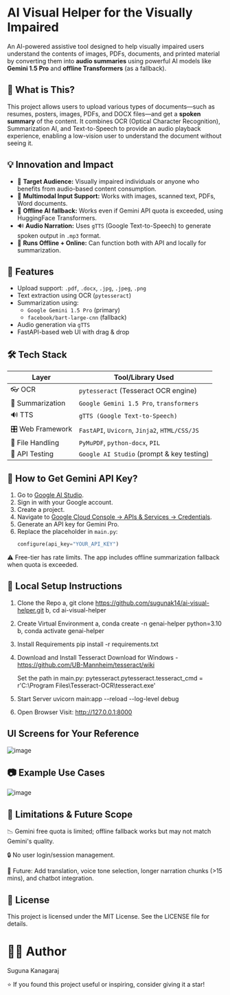 # AI Visual Helper for the Visually Impaired

An AI-powered assistive tool designed to help visually impaired users understand the contents of images, PDFs, documents, and printed material by converting them into **audio summaries** using powerful AI models like **Gemini 1.5 Pro** and **offline Transformers** (as a fallback).


## 📌 What is This?

This project allows users to upload various types of documents—such as resumes, posters, images, PDFs, and DOCX files—and get a **spoken summary** of the content. It combines OCR (Optical Character Recognition), Summarization AI, and Text-to-Speech to provide an audio playback experience, enabling a low-vision user to understand the document without seeing it.

## 💡 Innovation and Impact

- 🎯 **Target Audience:** Visually impaired individuals or anyone who benefits from audio-based content consumption.
- 🧩 **Multimodal Input Support:** Works with images, scanned text, PDFs, Word documents.
- 🔁 **Offline AI fallback:** Works even if Gemini API quota is exceeded, using HuggingFace Transformers.
- 🔊 **Audio Narration:** Uses `gTTS` (Google Text-to-Speech) to generate spoken output in `.mp3` format.
- 📶 **Runs Offline + Online:** Can function both with API and locally for summarization.

## 🧪 Features

- Upload support: `.pdf`, `.docx`, `.jpg`, `.jpeg`, `.png`
- Text extraction using OCR (`pytesseract`)
- Summarization using:
  - `Google Gemini 1.5 Pro` (primary)
  - `facebook/bart-large-cnn` (fallback)
- Audio generation via `gTTS`
- FastAPI-based web UI with drag & drop

## 🛠️ Tech Stack

| Layer                | Tool/Library Used                             |
|----------------------|---------------------------------------------- |
| 👓 OCR               | `pytesseract` (Tesseract OCR engine)          |
| 🧠 Summarization     | `Google Gemini 1.5 Pro`, `transformers`       |
| 🔊 TTS               | `gTTS (Google Text-to-Speech)`                |
| 🎛️ Web Framework     | `FastAPI`, `Uvicorn`, `Jinja2`, `HTML/CSS/JS` |
| 📄 File Handling     | `PyMuPDF`, `python-docx`, `PIL`                |
| 🧪 API Testing       | `Google AI Studio` (prompt & key testing)     |

## 🔑 How to Get Gemini API Key?

1. Go to [Google AI Studio](https://makersuite.google.com/app).
2. Sign in with your Google account.
3. Create a project.
4. Navigate to [Google Cloud Console → APIs & Services → Credentials](https://console.cloud.google.com/apis/credentials).
5. Generate an API key for Gemini Pro.
6. Replace the placeholder in `main.py`:
   ```python
   configure(api_key="YOUR_API_KEY")
⚠️ Free-tier has rate limits. The app includes offline summarization fallback when quota is exceeded.

## 🧭 Local Setup Instructions
1. Clone the Repo a, git clone https://github.com/sugunak14/ai-visual-helper.git b, cd ai-visual-helper

2. Create Virtual Environment a, conda create -n genai-helper python=3.10 b, conda activate genai-helper

3. Install Requirements
   pip install -r requirements.txt

4. Download and Install Tesseract
   Download for Windows - https://github.com/UB-Mannheim/tesseract/wiki

   Set the path in main.py:
   pytesseract.pytesseract.tesseract_cmd = r'C:\Program Files\Tesseract-OCR\tesseract.exe'

5. Start Server
   uvicorn main:app --reload --log-level debug

7. Open Browser
   Visit: http://127.0.0.1:8000

## UI Screens for Your Reference
  ![image](https://github.com/user-attachments/assets/a22c2924-2423-4c43-a6d8-6b1f2116b4f3)

## 📷 Example Use Cases
   ![image](https://github.com/user-attachments/assets/f39c7e66-a9fb-4739-a505-3e424787da41)


## 🚧 Limitations & Future Scope

📉 Gemini free quota is limited; offline fallback works but may not match Gemini's quality.

🔒 No user login/session management.

🚀 Future: Add translation, voice tone selection, longer narration chunks (>15 mins), and chatbot integration.

## 📜 License
This project is licensed under the MIT License. See the LICENSE file for details.

# 🙋‍♀️ Author
Suguna Kanagaraj

⭐ If you found this project useful or inspiring, consider giving it a star!

